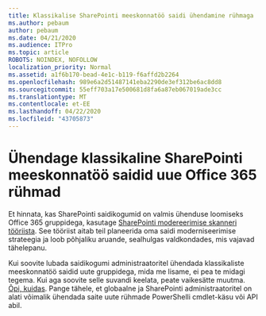```yaml
---
title: Klassikalise SharePointi meeskonnatöö saidi ühendamine rühmaga
ms.author: pebaum
author: pebaum
ms.date: 04/21/2020
ms.audience: ITPro
ms.topic: article
ROBOTS: NOINDEX, NOFOLLOW
localization_priority: Normal
ms.assetid: a1f6b170-bead-4e1c-b119-f6affd2b2264
ms.openlocfilehash: 989e6a2d51487141eba2290de3ef312be6ac8dd8
ms.sourcegitcommit: 55eff703a17e500681d8fa6a87eb067019ade3cc
ms.translationtype: MT
ms.contentlocale: et-EE
ms.lasthandoff: 04/22/2020
ms.locfileid: "43705873"
---
```

# <a name="connect-classic-sharepoint-team-sites-to-new-office-365-groups"></a>Ühendage klassikaline SharePointi meeskonnatöö saidid uue Office 365 rühmad

Et hinnata, kas SharePointi saidikogumid on valmis ühenduse loomiseks Office 365 gruppidega, kasutage [SharePointi modereerimise skanneri tööriista](https://go.microsoft.com/fwlink/?linkid=873066). See tööriist aitab teil planeerida oma saidi moderniseerimise strateegia ja loob põhjaliku aruande, sealhulgas valdkondades, mis vajavad tähelepanu.
  
Kui soovite lubada saidikogumi administraatoritel ühendada klassikaliste meeskonnatöö saidid uute gruppidega, mida me lisame, ei pea te midagi tegema. Kui aga soovite selle suvandi keelata, peate vaikesätte muutma. [Õpi, kuidas](https://go.microsoft.com/fwlink/?linkid=2004316). Pange tähele, et globaalne ja SharePointi administraatoritel on alati võimalik ühendada saite uute rühmade PowerShelli cmdlet-käsu või API abil.
  


